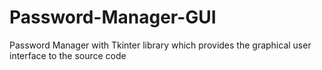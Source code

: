 # Password-Manager-GUI
Password Manager with Tkinter library which provides the graphical user interface to the source code
